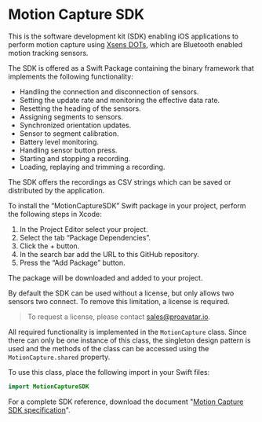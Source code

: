 # Motion Capture SDK

This is the software development kit (SDK) enabling iOS applications to perform motion capture using [Xsens DOTs](https://www.xsens.com/xsens-dot), which are Bluetooth enabled motion tracking sensors.

The SDK is offered as a Swift Package containing the binary framework that implements the following functionality:
* Handling the connection and disconnection of sensors.
* Setting the update rate and monitoring the effective data rate.
* Resetting the heading of the sensors.
* Assigning segments to sensors.
* Synchronized orientation updates.
* Sensor to segment calibration.
* Battery level monitoring.
* Handling sensor button press.
* Starting and stopping a recording.
* Loading, replaying and trimming a recording.

The SDK offers the recordings as CSV strings which can be saved or distributed by the application.

To install the “MotionCaptureSDK” Swift package in your project, perform the following steps in Xcode:
1. In the Project Editor select your project.
2. Select the tab “Package Dependencies”.
3. Click the + button.
4. In the search bar add the URL to this GitHub repository.
5. Press the “Add Package” button.

The package will be downloaded and added to your project.

By default the SDK can be used without a license, but only allows two sensors two connect. To remove this limitation, a license is required.

>To request a license, please contact [sales@proavatar.io](mailto:sales@proavatar.io?subject=Motion%20Capture%20SDK%20license%20request).

All required functionality is implemented in the `MotionCapture` class. Since there can only be one instance of this class, the singleton design pattern is used and the methods of the class can be accessed using the `MotionCapture.shared` property.

To use this class, place the following import in your Swift files:

```Swift
import MotionCaptureSDK
```

For a complete SDK reference, download the document "[Motion Capture SDK specification](https://docs.google.com/document/d/10cavga-9EazuCiSZettPT0Egue0vIeErZkD-4jK9fjE/export?format=pdf)".
